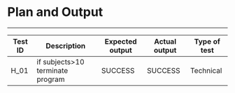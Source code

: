 # Plan and Output

-----------------------------------------------------------------------------------------------
| Test ID  |    Description                   | Expected output | Actual output | Type of test |
|-------|--------------------------|------------|-----------|-------|
|  H_01    | if subjects>10 terminate program |     SUCCESS     |    SUCCESS    |   Technical  |
